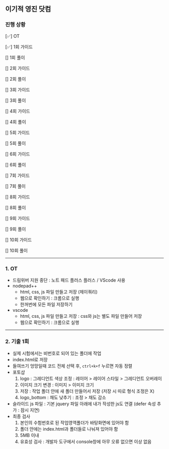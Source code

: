 ## 이기적 영진 닷컴

### 진행 상황

[✅] OT

[✅] 1회 가이드

[] 1회 풀이

[] 2회 가이드

[] 2회 풀이

[] 3회 가이드

[] 3회 풀이

[] 4회 가이드

[] 4회 풀이

[] 5회 가이드

[] 5회 풀이

[] 6회 가이드

[] 6회 풀이

[] 7회 가이드

[] 7회 풀이

[] 8회 가이드

[] 8회 풀이

[] 9회 가이드

[] 9회 풀이

[] 10회 가이드

[] 10회 풀이

---

### 1. OT

- 드림위버 지원 중단 : 노트 패드 플러스 플러스 / VScode 사용
- nodepad++
  - html, css, js 파일 만들고 저장 (제이쿼리)
  - 웹으로 확인하기 : 크롬으로 실행
  - 한꺼번에 모든 파일 저장하기
- vscode
  - html, css, js 파일 만들고 저장 : css와 js는 별도 파일 만들어 저장
  - 웹으로 확인하기 : 크롬으로 실행

---

### 2. 기출 1회

- 실제 시험에서는 비번호로 되어 있는 폴더에 작업
- index.html로 저장
- 들여쓰기 엉망일때 코드 전체 선택 후, `ctrl+k+f` 누르면 자동 정렬
- 포토샵
  1. logo : 그레디언트 색상 조정
     : 레이어 > 레이어 스타일 > 그레디언트 오버레이
  2. 이미지 크기 변경
     : 이미지 > 이미지 크기
  3. 저장
     : 작업 폴더 안에 새 폴더 만들어서 저장 (저장 시 따로 형식 조정은 X)
  4. logo_bottom : 채도 낮추기
     : 조정 > 채도 감소
- 슬라이드 js 파일 : 기본 jquery 파일 아래에 내가 작성한 js도 연결 (defer 속성 추가 : 잠시 지연)
- 최종 검사
  1. 본인의 수험번호로 된 작업영역폴더가 바탕화면에 있어야 함
  2. 폴더 안에는 index.html과 폴더들로 나눠져 있어야 함
  3. 5MB 이내
  4. 유효성 검사 : 개발자 도구에서 console창에 아무 오류 없으면 이상 없음
